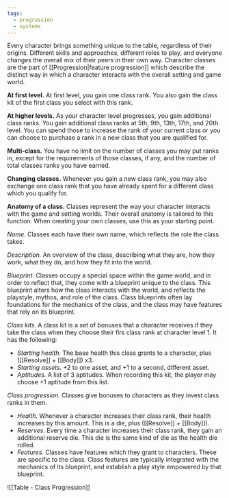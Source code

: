 ```yaml
---
tags:
  - progression
  - systems
---
```

Every character brings something unique to the table, regardless of their origins. Different skills and approaches, different roles to play, and everyone changes the overall mix of their peers in their own way. Character classes are the part of [[Progression|feature progression]] which describe the distinct way in which a character interacts with the overall setting and game world. 

**At first level.** At first level, you gain one class rank. You also gain the class kit of the first class you select with this rank.

**At higher levels.** As your character level progresses, you gain additional class ranks. 
 You gain additional class ranks at 5th, 9th, 13th, 17th, and 20th level. You can spend those to increase the rank of your current class or you can choose to purchase a rank in a new class that you are qualified for.

**Multi-class.** You have no limit on the number of classes you may put ranks in, except for the requirements of those classes, if any, and the number of total classes ranks you have earned.

**Changing classes.** Whenever you gain a new class rank, you may also exchange one class rank that you have already spent for a different class which you qualify for.

**Anatomy of a class.** Classes represent the way your character interacts with the game and setting worlds. Their overall anatomy is tailored to this function. When creating your own classes, use this as your starting point.

*Name.* Classes each have their own name, which reflects the role the class takes.

*Description.* An overview of the class, describing what they are, how they work, what they do, and how they fit into the world.

*Blueprint.* Classes occupy a special space within the game world, and in order to reflect that, they come with a blueprint unique to the class. This blueprint alters how the class interacts with the world, and reflects the playstyle, mythos, and role of the class. Class blueprints often lay foundations for the mechanics of the class, and the class may have features that rely on its blueprint.

*Class kits.* A class kit is a set of bonuses that a character receives if they take the class when they choose their firs class rank at character level 1. It has the following:

- *Starting health.* The base health this class grants to a character, plus ([[Resolve]] + [[Body]]) x3.
- *Starting assets.* +2 to one asset, and +1 to a second, different asset.
- *Aptitudes.* A list of 3 aptitudes. When recording this kit, the player may choose +1 aptitude from this list.

*Class progression.* Classes give bonuses to characters as they invest class ranks in them.

- *Health.* Whenever a character increases their class rank, their health increases by this amount. This is a die, plus ([[Resolve]] + [[Body]]).
- *Reserves.* Every time a character increases their class rank, they gain an additional reserve die. This die is the same kind of die as the health die rolled.
- *Features.* Classes have features which they grant to characters. These are specific to the class. Class features are typically integrated with the mechanics of its blueprint, and establish a play style empowered by that blueprint.

![[Table - Class Progression]]


